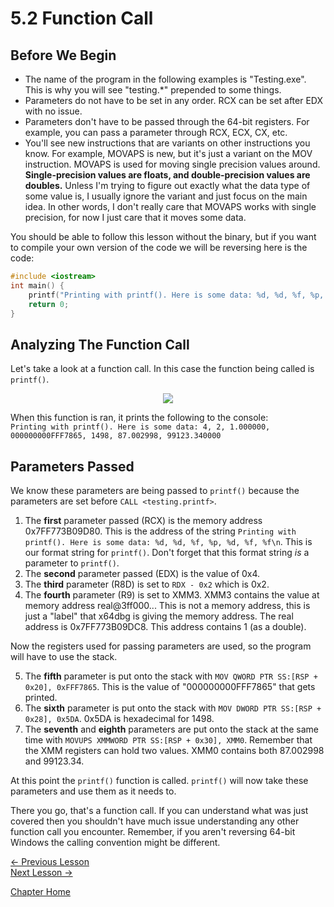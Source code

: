 # 5.2 Function Call
## Before We Begin
* The name of the program in the following examples is "Testing.exe". This is why you will see "testing.*" prepended to some things.
* Parameters do not have to be set in any order. RCX can be set after EDX with no issue.
* Parameters don't have to be passed through the 64-bit registers. For example, you can pass a parameter through RCX, ECX, CX, etc. 
* You'll see new instructions that are variants on other instructions you know. For example, MOVAPS is new, but it's just a variant on the MOV instruction. MOVAPS is used for moving single precision values around. **Single-precision values are floats, and double-precision values are doubles.** Unless I'm trying to figure out exactly what the data type of some value is, I usually ignore the variant and just focus on the main idea. In other words, I don't really care that MOVAPS works with single precision, for now I just care that it moves some data.

You should be able to follow this lesson without the binary, but if you want to compile your own version of the code we will be reversing here is the code:
```c
#include <iostream>
int main() {
	printf("Printing with printf(). Here is some data: %d, %d, %f, %p, %d, %f, %f\n", 4, 2, 1.0f, (void*)0xFFF7865, 1498, 87.003f, 99123.34);
	return 0;
}
```

## Analyzing The Function Call
Let's take a look at a function call. In this case the function being called is `printf()`.
<p align="center">
  <img src="[ignore]/Function.png">
</p>

When this function is ran, it prints the following to the console:  
`Printing with printf(). Here is some data: 4, 2, 1.000000, 000000000FFF7865, 1498, 87.002998, 99123.340000`

## Parameters Passed
We know these parameters are being passed to `printf()` because the parameters are set before `CALL <testing.printf>`. 

1. The **first** parameter passed (RCX) is the memory address 0x7FF773B09D80. This is the address of the string `Printing with printf(). Here is some data: %d, %d, %f, %p, %d, %f, %f\n`. This is our format string for `printf()`. Don't forget that this format string *is* a parameter to `printf()`.
2. The **second** parameter passed (EDX) is the value of 0x4.
3. The **third** parameter (R8D) is set to `RDX - 0x2` which is 0x2.
4. The **fourth** parameter (R9) is set to XMM3. XMM3 contains the value at memory address real@3ff000... This is not a memory address, this is just a "label" that x64dbg is giving the memory address. The real address is 0x7FF773B09DC8. This address contains 1 (as a double).
   
Now the registers used for passing parameters are used, so the program will have to use the stack.

5. The **fifth** parameter is put onto the stack with `MOV QWORD PTR SS:[RSP + 0x20], 0xFFF7865`. This is the value of "000000000FFF7865" that gets printed.
6. The **sixth** parameter is put onto the stack with `MOV DWORD PTR SS:[RSP + 0x28], 0x5DA`. 0x5DA is hexadecimal for 1498.
7. The **seventh** and **eighth** parameters are put onto the stack at the same time with `MOVUPS XMMWORD PTR SS:[RSP + 0x30], XMM0`. Remember that the XMM registers can hold two values. XMM0 contains both 87.002998 and 99123.34.

At this point the `printf()` function is called. `printf()` will now take these parameters and use them as it needs to.

There you go, that's a function call. If you can understand what was just covered then you shouldn't have much issue understanding any other function call you encounter. Remember, if you aren't reversing 64-bit Windows the calling convention might be different.

[<- Previous Lesson](5.1%20BeforeWeBegin.md)  
[Next Lesson ->](5.3%20HelloWorld.md)  

[Chapter Home](5.0%20BasicReversing.md)  
